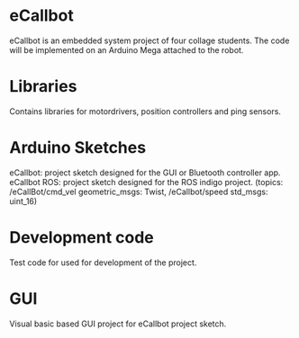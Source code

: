 eCallbot
========

eCallbot is an embedded system project of four collage students. The code will be implemented on an Arduino Mega attached to the robot.


Libraries
=========

Contains libraries for motordrivers, position controllers and ping sensors.


Arduino Sketches
================

eCallbot: project sketch designed for the GUI or Bluetooth controller app.
eCallbot ROS: project sketch designed for the ROS indigo project.
  (topics: /eCallBot/cmd_vel geometric_msgs: Twist, /eCallbot/speed std_msgs: uint_16)
  
  
Development code
================

Test code for used for development of the project.


GUI
===

Visual basic based GUI project for eCallbot project sketch.
